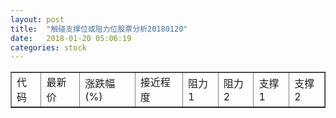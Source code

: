 ```yaml
---
layout: post
title:  "触碰支撑位或阻力位股票分析20180120"
date:   2018-01-20 05:06:19
categories: stock
---
```

<script type="text/javascript">
var stockList = []
</script>
<table border="1">
 <tr>
 <td>代码</td>
 <td>最新价</td>
 <td>涨跌幅(%)</td>
 <td>接近程度</td>
 <td>阻力1</td>
 <td>阻力2</td>
 <td>支撑1</td>
 <td>支撑2</td>
</tr>
</table>
